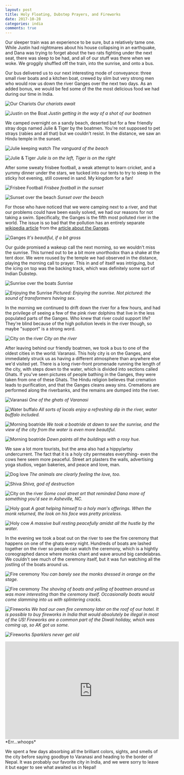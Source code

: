 ```yaml
---
layout: post
title: Holy Floating, Dubstep Prayers, and Fireworks
date: 2017-10-28
categories: india
comments: true
---
```


Our sleeper train was an experience to be sure, but a relatively tame one. While Justin had nightmares about his house collapsing in an earthquake, and Dana was trying to forget about the two rats fighting under the next seat, there was sleep to be had, and all of our stuff was there when we woke. We groggily shuffled off the train, into the sunrise, and onto a bus.

Our bus delivered us to our next interesting mode of conveyance: three small river boats and a kitchen boat, crewed by slim but very strong men who would row us down the river Ganges over the next two days. As an added bonus, we would be fed some of the the most delicious food we had during our time in India.

![Our Chariots](/images/thumbs/india/IMG_20171007_124953.jpg)
*Our chariots await*

![Justin on the Boat](/images/thumbs/india/IMG_20171007_130556.jpg)
*Justin getting in the way of a shot of our boatmen*

We camped overnight on a sandy beach, deserted but for a few friendly stray dogs named Julie & Tiger by the boatmen. You're not supposed to pet strays (rabies and all that) but we couldn't resist. In the distance, we saw an Hindu temple in the sunset.

![Julie keeping watch](/images/thumbs/india/IMG_20171007_163153.jpg)
*The vanguard of the beach*

![Julie & Tiger](/images/thumbs/india/IMG_20171007_165513.jpg)
*Julie is on the left, Tiger is on the right*

After some sweaty frisbee football, a weak attempt to learn cricket, and a yummy dinner under the stars, we tucked into our tents to try to sleep in the sticky hot evening, still covered in sand. My kingdom for a fan!

![Frisbee Football](/images/thumbs/india/IMG_20171007_165958.jpg)
*Frisbee football in the sunset*

![Sunset over the beach](/images/thumbs/india/IMG_20171007_173059.jpg)
*Sunset over the beach*

For those who have noticed that we were camping next to a river, and that our problems could have been easily solved, we had our reasons for not taking a swim. Specifically, the Ganges is the fifth most polluted river in the world. The issue is so bad that the pollution has an entirely separate [wikipedia article](https://en.wikipedia.org/wiki/Pollution_of_the_Ganges) from the [article about the Ganges](https://en.wikipedia.org/wiki/Ganges).

![Ganges](/images/thumbs/india/IMG_20171007_170148.jpg)
*It's beautiful, if a bit gross*

Our guide promised a wakeup call the next morning, so we wouldn't miss the sunrise. This turned out to be a bit more unorthodox than a shake at the tent door. We were roused by the temple we had observed in the distance, playing the morning call to prayer. This in and of itself was intriguing, but the icing on top was the backing track, which was definitely some sort of Indian Dubstep.

![Sunrise over the boats](/images/thumbs/india/IMG_20171008_060726.jpg)
*Sunrise*

![Enjoying the Sunrise](/images/thumbs/india/IMG_20171008_062956.jpg)
*Pictured: Enjoying the sunrise. Not pictured: the sound of transformers having sex.*

In the morning we continued to drift down the river for a few hours, and had the privilege of seeing a few of the pink river dolphins that live in the less populated parts of the Ganges.  Who knew that river could support life?  They're blind because of the high pollution levels in the river though, so maybe "support" is a strong word.

![City on the river](/images/thumbs/india/IMG_20171007_132401.jpg)
*City on the river*

After leaving behind our friendly boatmen, we took a bus to one of the oldest cities in the world: Varanasi. This holy city is on the Ganges, and immediately struck us as having a different atmosphere than anywhere else we'd visited yet. There is a long river-front promenade running the length of the city, with steps down to the water, which is divided into sections called Ghats.  If you've seen pictures of people bathing in the Ganges, they were taken from one of these Ghats.  The Hindu religion believes that cremation leads to purification, and that the Ganges cleans away sins.  Cremations are performed along the riverbanks, and the remains are dumped into the river.

![Varanasi](/images/thumbs/india/IMG_20171008_155702.jpg)
*One of the ghats of Varanasi*

![Water buffalo](/images/thumbs/india/IMG_20171008_151633.jpg)
*All sorts of locals enjoy a refreshing dip in the river, water buffalo included.*

![Morning boatride](/images/thumbs/india/IMG_20171009_063245.jpg)
*We took a boatride at dawn to see the sunrise, and the view of the city from the water is even more beautiful.*

![Morning boatride](/images/thumbs/india/IMG_20171009_063355.jpg)
*Dawn paints all the buildings with a rosy hue.*

We saw a lot more tourists, but the area also had a hippy/artsy undercurrent.  The fact that it is a holy city permeates everything- even the cows here seem more peaceful. Street art plasters the walls, advertising yoga studios, vegan bakeries, and peace and love, man.

![Dog love](/images/thumbs/india/IMG_20171008_150622.jpg)
*The animals are clearly feeling the love, too.*

![Shiva](/images/thumbs/india/IMG_20171008_155522.jpg)
*Shiva, god of destruction*

![City on the river](/images/thumbs/india/IMG_20171008_153048.jpg)
*Some cool street art that reminded Dana more of something you'd see in Asheville, NC.*

![Holy goat](/images/thumbs/india/IMG_20171008_153746.jpg)
*A goat helping himself to a holy man's offerings.  When the monk returned, the look on his face was pretty priceless.*

![Holy cow](/images/thumbs/india/IMG_20171008_155557.jpg)
*A massive bull resting peacefully amidst all the hustle by the water.*

In the evening we took a boat out on the river to see the fire ceremony that happens on one of the ghats every night.  Hundreds of boats are lashed together on the river so people can watch the ceremony, which is a hightly coreographed dance where monks chant and wave around big candelabras.  We couldn't see much of the ceremony itself, but it was fun watching all the jostling of the boats around us.

![Fire ceremony](/images/thumbs/india/IMG_20171008_184618.jpg)
*You can barely see the monks dressed in orange on the stage.*

![Fire ceremony](/images/thumbs/india/IMG_20171008_190238.jpg)
*The shoving of boats and yelling of boatmen around us was more interesting than the ceremony itself.  Occasionally boats would come slamming into us with splintering cracks.*

![Fireworks](/images/thumbs/india/IMG_20171008_223316.jpg)
*We had our own fire ceremony later on the roof of our hotel.  It is possible to buy fireworks in India that would absolutely be illegal in most of the US! Fireworks are a common part of the Diwali holiday, which was coming up, so AK got us some.*

![Fireworks](/images/thumbs/india/IMG_20171008_223748.jpg)
*Sparklers never get old*

<iframe width="560" height="315" src="https://www.youtube.com/embed/__DvlWLH0Yc" frameborder="0" gesture="media" allowfullscreen></iframe>
*Err...whoops*

We spent a few days absorbing all the brilliant colors, sights, and smells of the city before saying goodbye to Varanasi and heading to the border of Nepal.  It was probably our favorite city in India, and we were sorry to leave it but eager to see what awaited us in Nepal!

